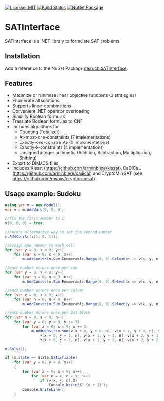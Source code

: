 [![License: MIT](https://img.shields.io/badge/License-MIT-yellow.svg)](https://opensource.org/licenses/MIT)
[![Build Status](https://github.com/deiruch/SATInterface/workflows/.NET/badge.svg)](https://github.com/deiruch/SATInterface/actions)
[![NuGet Package](https://img.shields.io/nuget/v/deiruch.SATInterface.svg)](https://www.nuget.org/packages/deiruch.SATInterface/)

# SATInterface
SATInterface is a .NET library to formulate SAT problems

## Installation
Add a reference to the NuGet Package [deiruch.SATInterface](https://www.nuget.org/packages/deiruch.SATInterface/).

## Features
- Maximize or minimize linear objective functions (3 strategies)
- Enumerate all solutions
- Supports linear combinations
- Convenient .NET operator overloading
- Simplify Boolean formulas
- Translate Boolean formulas to CNF
- Includes algorithms for
  - Counting (Totalizer)
  - At-most-one-constraints (7 implementations)
  - Exactly-one-constraints (9 implementations)
  - Exactly-k-constraints (4 implementations)
  - Unsigned integer arithmetic (Addition, Subtraction, Multiplication, Shifting)
- Export to DIMACS files
- Includes Kissat (https://github.com/arminbiere/kissat), CaDiCaL (https://github.com/arminbiere/cadical) and CryptoMiniSAT (see https://github.com/msoos/cryptominisat)

## Usage example: Sudoku
~~~~cs
using var m = new Model();
var v = m.AddVars(9, 9, 9);

//fix the first number to 1
v[0, 0, 0] = true;

//here's alternative way to set the second number
m.AddConstr(v[1, 0, 1]);

//assign one number to each cell
for (var y = 0; y < 9; y++)
    for (var x = 0; x < 9; x++)
        m.AddConstr(m.Sum(Enumerable.Range(0, 9).Select(n => v[x, y, n])) == 1);

//each number occurs once per row
for (var y = 0; y < 9; y++)
    for (var n = 0; n < 9; n++)
        m.AddConstr(m.Sum(Enumerable.Range(0, 9).Select(x => v[x, y, n])) == 1);

//each number occurs once per column
for (var x = 0; x < 9; x++)
    for (var n = 0; n < 9; n++)
        m.AddConstr(m.Sum(Enumerable.Range(0, 9).Select(y => v[x, y, n])) == 1);

//each number occurs once per 3x3 block
for (var n = 0; n < 9; n++)
    for (var y = 0; y < 9; y += 3)
        for (var x = 0; x < 9; x += 3)
            m.AddConstr(m.Sum(v[x + 0, y + 0, n], v[x + 1, y + 0, n], v[x + 2, y + 0, n],
                v[x + 0, y + 1, n], v[x + 1, y + 1, n], v[x + 2, y + 1, n],
                v[x + 0, y + 2, n], v[x + 1, y + 2, n], v[x + 2, y + 2, n]) == 1);

m.Solve();

if (m.State == State.Satisfiable)
    for (var y = 0; y < 9; y++)
    {
        for (var x = 0; x < 9; x++)
            for (var n = 0; n < 9; n++)
                if (v[x, y, n].X)
                    Console.Write($" {n + 1}");
        Console.WriteLine();
    }
~~~~
